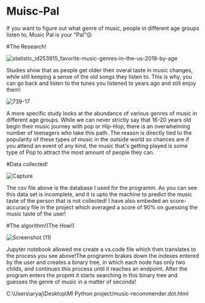 # Muisc-Pal
If you want to figure out what genre of music, people in different age groups listen to, Music Pal is your "Pal"😉

#The Research!

![statistic_id253915_favorite-music-genres-in-the-us-2018-by-age](https://user-images.githubusercontent.com/63557848/128608052-11c275d7-cf6c-4d13-a69b-f2edbb0b1ae9.png)

Studies show that as people get older their overal taste in music changes, while still keeping a sense of the old songs they listen to. This is why, you can go back and listen to the tunes you listened to years ago and still enjoy them!

![739-17](https://user-images.githubusercontent.com/63557848/128608113-566841f9-9978-43fe-bba8-4f4d0ae64fec.gif)

A more specific study looks at the abundance of various genres of music in different age groups. While we can never strictly say that 16-20 years old begin their music journey with pop or Hip-Hop, there is an overwhelming number of teenagers who take this path. The reason is directly tied to the popularity of these types of music in the outside world so chances are if you attend an event of any kind, the music that's getting played is some type of Pop to attract the most amount of people they can.

#Data collected!

![Capture](https://user-images.githubusercontent.com/63557848/128608436-a5495c92-a039-45fb-bc1d-c29695da668e.JPG)

The csv file above is the database I used for the programm. As you can see this data set is incomplete, and it is upto the machine to predict the music taste of the person that is not collected! I have also embeded an score-accuracy file in the project which averaged a score of 90% on guessing the music taste of the user! 


#The algorithm!(The How!)

![Screenshot (11)](https://user-images.githubusercontent.com/63557848/128607946-5a0a0471-ce59-4f57-89d6-f0b15b012aa6.png)

Jupyter notebook allowed me create a vs.code file which then translates to the process you see above!The programm brakes down the indexes entered by the user and creates a binary tree, in which each node has only two childs, and continues this process until it reaches an endpoint. After the program enters the propmt it starts searching in this binary tree 
and guesses the genre of music in  a matter of seconds!

C:\Users\aryaj\Desktop\Ml Python project/music-recommender.dot.html

